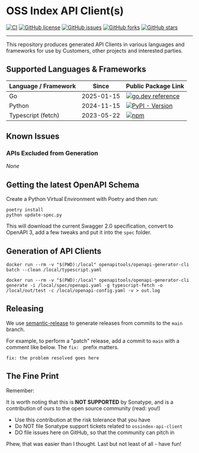 <!--

    Copyright 2019-Present Sonatype Inc.

    Licensed under the Apache License, Version 2.0 (the "License");
    you may not use this file except in compliance with the License.
    You may obtain a copy of the License at

        http://www.apache.org/licenses/LICENSE-2.0

    Unless required by applicable law or agreed to in writing, software
    distributed under the License is distributed on an "AS IS" BASIS,
    WITHOUT WARRANTIES OR CONDITIONS OF ANY KIND, either express or implied.
    See the License for the specific language governing permissions and
    limitations under the License.

-->

# OSS Index API Client(s)

[![CI](https://github.com/sonatype-nexus-community/ossindex-api-client/actions/workflows/build.yaml/badge.svg?branch=main)](https://github.com/sonatype-nexus-community/ossindex-api-client/actions/workflows/build.yaml)
[![GitHub license](https://img.shields.io/github/license/sonatype-nexus-community/ossindex-api-client)](https://github.com/sonatype-nexus-community/ossindex-api-client/blob/main/LICENSE)
[![GitHub issues](https://img.shields.io/github/issues/sonatype-nexus-community/ossindex-api-client)](https://github.com/sonatype-nexus-community/ossindex-api-client/issues)
[![GitHub forks](https://img.shields.io/github/forks/sonatype-nexus-community/ossindex-api-client)](https://github.com/sonatype-nexus-community/ossindex-api-client/network)
[![GitHub stars](https://img.shields.io/github/stars/sonatype-nexus-community/ossindex-api-client)](https://github.com/sonatype-nexus-community/ossindex-api-client/stargazers)

----

This repository produces generated API Clients in various languages and frameworks for use by Customers, other projects and interested parties.

## Supported Languages & Frameworks

| Language / Framework | Since | Public Package Link |
| -------------------- | ---------------------- | ------------------- |
| Go | 2025-01-15 | [![go.dev reference](https://img.shields.io/badge/dynamic/json?color=blue&label=tag&query=name&url=https://api.razonyang.com/v1/github/tag/sonatype-nexus-community/ossindex-api-client-go)](https://pkg.go.dev/github.com/sonatype-nexus-community/ossindex-api-client-go) |
| Python | 2024-11-15 | [![PyPI - Version](https://img.shields.io/pypi/v/ossindex-api-client)](https://pypi.org/project/ossindex-api-client/) | 
| Typescript (fetch)   | 2023-05-22 | [![npm](https://img.shields.io/npm/v/%40sonatype%2Fossindex-api-client)](https://www.npmjs.com/package/@sonatype/ossindex-api-client) |

## Known Issues

### APIs Excluded from Generation

*None*

## Getting the latest OpenAPI Schema

Create a Python Virtual Environment with Poetry and then run:

```
poetry install
python update-spec.py
```

This will download the current Swagger 2.0 specification, convert to OpenAPI 3, add a few tweaks and put it into the `spec` folder.

## Generation of API Clients

```
docker run --rm -v "$(PWD):/local" openapitools/openapi-generator-cli batch --clean /local/typescript.yaml

docker run --rm -v "$(PWD):/local" openapitools/openapi-generator-cli generate -i /local/spec/openapi.yaml -g typescript-fetch -o /local/out/test -c /local/openapi-config.yaml -v > out.log
```

## Releasing

We use [semantic-release](https://python-semantic-release.readthedocs.io/en/latest/) to generate releases from commits to the `main` branch.

For example, to perform a "patch" release, add a commit to `main` with a comment like below. The `fix: ` prefix matters.

```
fix: the problem resolved goes here
```

## The Fine Print

Remember:

It is worth noting that this is **NOT SUPPORTED** by Sonatype, and is a contribution of ours to the open source
community (read: you!)

* Use this contribution at the risk tolerance that you have
* Do NOT file Sonatype support tickets related to `ossindex-api-client`
* DO file issues here on GitHub, so that the community can pitch in

Phew, that was easier than I thought. Last but not least of all - have fun!